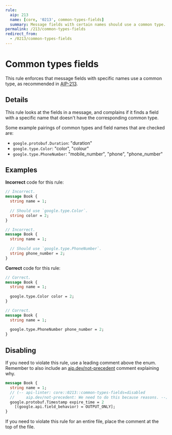 ```yaml
---
rule:
  aip: 213
  name: [core, '0213', common-types-fields]
  summary: Message fields with certain names should use a common type.
permalink: /213/common-types-fields
redirect_from:
  - /0213/common-types-fields
---
```


# Common types fields

This rule enforces that message fields with specific names use a common type, as
recommended in [AIP-213][].

## Details

This rule looks at the fields in a message, and complains if it finds a field
with a specific name that doesn't have the corresponding common type.

Some example pairings of common types and field names that are checked are:

* `google.protobuf.Duration`: "duration"
* `google.type.Color`: "color", "colour"
* `google.type.PhoneNumber`: "mobile_number", "phone", "phone_number"

## Examples

**Incorrect** code for this rule:

```proto
// Incorrect.
message Book {
  string name = 1;
  
  // Should use `google.type.Color`.
  string color = 2;
}
```

```proto
// Incorrect.
message Book {
  string name = 1;
  
  // Should use `google.type.PhoneNumber`.
  string phone_number = 2;
}
```

**Correct** code for this rule:

```proto
// Correct.
message Book {
  string name = 1;
  
  google.type.Color color = 2;
}
```

```proto
// Correct.
message Book {
  string name = 1;
  
  google.type.PhoneNumber phone_number = 2;
}
```

## Disabling

If you need to violate this rule, use a leading comment above the enum.
Remember to also include an [aip.dev/not-precedent][] comment explaining why.

```proto
message Book {
  string name = 1;
  // (-- api-linter: core::0213::common-types-fields=disabled
  //     aip.dev/not-precedent: We need to do this because reasons. --)
  google.protobuf.Timestamp expire_time = 2
    [(google.api.field_behavior) = OUTPUT_ONLY];
}
```

If you need to violate this rule for an entire file, place the comment at the
top of the file.

[aip-213]: https://aip.dev/213
[aip.dev/not-precedent]: https://aip.dev/not-precedent
